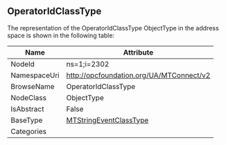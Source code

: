 <!-- objecttype -->
## OperatorIdClassType
  
<!-- end of text -->
The representation of the OperatorIdClassType ObjectType in the address space is shown in the following table:  

|Name|Attribute|
|---|---|
|NodeId|ns=1;i=2302|
|NamespaceUri|http://opcfoundation.org/UA/MTConnect/v2|
|BrowseName|OperatorIdClassType|
|NodeClass|ObjectType|
|IsAbstract|False|
|BaseType|[MTStringEventClassType](../../ObjectTypes/MTStringEventClassType/readme.md)|
|Categories||

